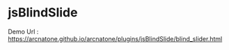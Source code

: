 # jsBlindSlide
Demo Url : https://arcnatone.github.io/arcnatone/plugins/jsBlindSlide/blind_slider.html
